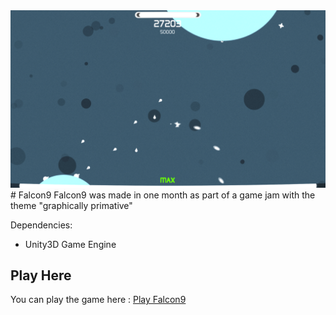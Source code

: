 <img src="https://github.com/kobusvdwalt/falcon9/blob/master/_landing_page/ss1.png" alt="Screenshot1" title="Screenshot1"/>
# Falcon9
Falcon9 was made in one month as part of a game jam with the theme "graphically primative"

Dependencies:
* Unity3D Game Engine

## Play Here
You can play the game here : [Play Falcon9](https://kobusvdwalt.github.io/games/falcon9/)
